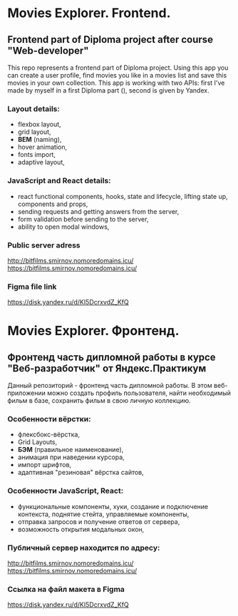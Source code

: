 # Movies Explorer. Frontend.

## Frontend part of Diploma project after course "Web-developer"
This repo represents a frontend part of Diploma project. Using this app you can create a user profile, find movies you like in a movies list and save this movies in your own collection. This app is working with two APIs: first I've made by myself in a first Diploma part (), second is given by Yandex.

### Layout details:
- flexbox layout,
- grid layout,
- **BEM** (naming),
- hover animation,
- fonts import,
- adaptive layout,

### **JavaScript** and **React** details:
- react functional components, hooks, state and lifecycle, lifting state up, components and props,
- sending requests and getting answers from the server,
- form validation before sending to the server,
- ability to open modal windows,

### Public server adress
http://bitfilms.smirnov.nomoredomains.icu/   
https://bitfilms.smirnov.nomoredomains.icu/   

### Figma file link
https://disk.yandex.ru/d/KI5DcrxvdZ_KfQ

# Movies Explorer. Фронтенд.

## Фронтенд часть дипломной работы в курсе "Веб-разработчик" от Яндекс.Практикум

Данный репозиторий - фронтенд часть дипломной работы. В этом веб-приложении можно создать профиль пользователя, найти необходимый фильм в базе, сохранить фильм в свою личную коллекцию.

### Особенности вёрстки:
- флексбокс-вёрстка,
- Grid Layouts,
- **БЭМ** (правильное наименование),
- анимация при наведении курсора,
- импорт шрифтов,
- адаптивная "резиновая" вёрстка сайтов,

### Особенности **JavaScript**, **React**:
- функциональные компоненты, хуки, создание и подключение контекста, поднятие стейта, управляемые компоненты,
- отправка запросов и получение ответов от сервера,
- возможность открытия модальных окон,

### Публичный сервер находится по адресу:
http://bitfilms.smirnov.nomoredomains.icu/    
https://bitfilms.smirnov.nomoredomains.icu/   

### Ссылка на файл макета в Figma
https://disk.yandex.ru/d/KI5DcrxvdZ_KfQ
